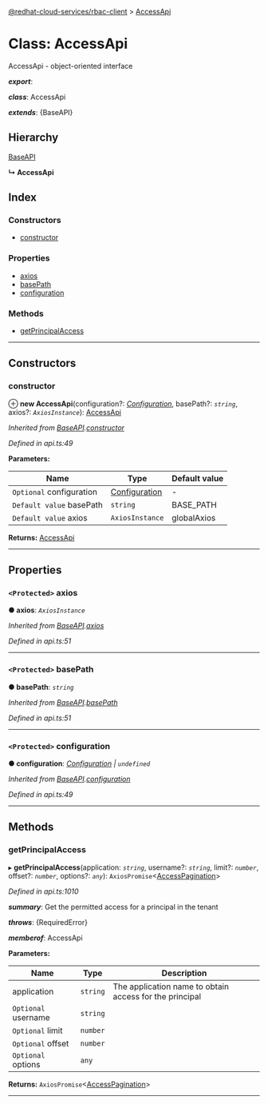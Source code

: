 [@redhat-cloud-services/rbac-client](../README.md) > [AccessApi](../classes/accessapi.md)

# Class: AccessApi

AccessApi - object-oriented interface

*__export__*: 

*__class__*: AccessApi

*__extends__*: {BaseAPI}

## Hierarchy

 [BaseAPI](baseapi.md)

**↳ AccessApi**

## Index

### Constructors

* [constructor](accessapi.md#constructor)

### Properties

* [axios](accessapi.md#axios)
* [basePath](accessapi.md#basepath)
* [configuration](accessapi.md#configuration)

### Methods

* [getPrincipalAccess](accessapi.md#getprincipalaccess)

---

## Constructors

<a id="constructor"></a>

###  constructor

⊕ **new AccessApi**(configuration?: *[Configuration](configuration.md)*, basePath?: *`string`*, axios?: *`AxiosInstance`*): [AccessApi](accessapi.md)

*Inherited from [BaseAPI](baseapi.md).[constructor](baseapi.md#constructor)*

*Defined in api.ts:49*

**Parameters:**

| Name | Type | Default value |
| ------ | ------ | ------ |
| `Optional` configuration | [Configuration](configuration.md) | - |
| `Default value` basePath | `string` |  BASE_PATH |
| `Default value` axios | `AxiosInstance` |  globalAxios |

**Returns:** [AccessApi](accessapi.md)

___

## Properties

<a id="axios"></a>

### `<Protected>` axios

**● axios**: *`AxiosInstance`*

*Inherited from [BaseAPI](baseapi.md).[axios](baseapi.md#axios)*

*Defined in api.ts:51*

___
<a id="basepath"></a>

### `<Protected>` basePath

**● basePath**: *`string`*

*Inherited from [BaseAPI](baseapi.md).[basePath](baseapi.md#basepath)*

*Defined in api.ts:51*

___
<a id="configuration"></a>

### `<Protected>` configuration

**● configuration**: *[Configuration](configuration.md) \| `undefined`*

*Inherited from [BaseAPI](baseapi.md).[configuration](baseapi.md#configuration)*

*Defined in api.ts:49*

___

## Methods

<a id="getprincipalaccess"></a>

###  getPrincipalAccess

▸ **getPrincipalAccess**(application: *`string`*, username?: *`string`*, limit?: *`number`*, offset?: *`number`*, options?: *`any`*): `AxiosPromise`<[AccessPagination](../interfaces/accesspagination.md)>

*Defined in api.ts:1010*

*__summary__*: Get the permitted access for a principal in the tenant

*__throws__*: {RequiredError}

*__memberof__*: AccessApi

**Parameters:**

| Name | Type | Description |
| ------ | ------ | ------ |
| application | `string` |  The application name to obtain access for the principal |
| `Optional` username | `string` |
| `Optional` limit | `number` |
| `Optional` offset | `number` |
| `Optional` options | `any` |

**Returns:** `AxiosPromise`<[AccessPagination](../interfaces/accesspagination.md)>

___

